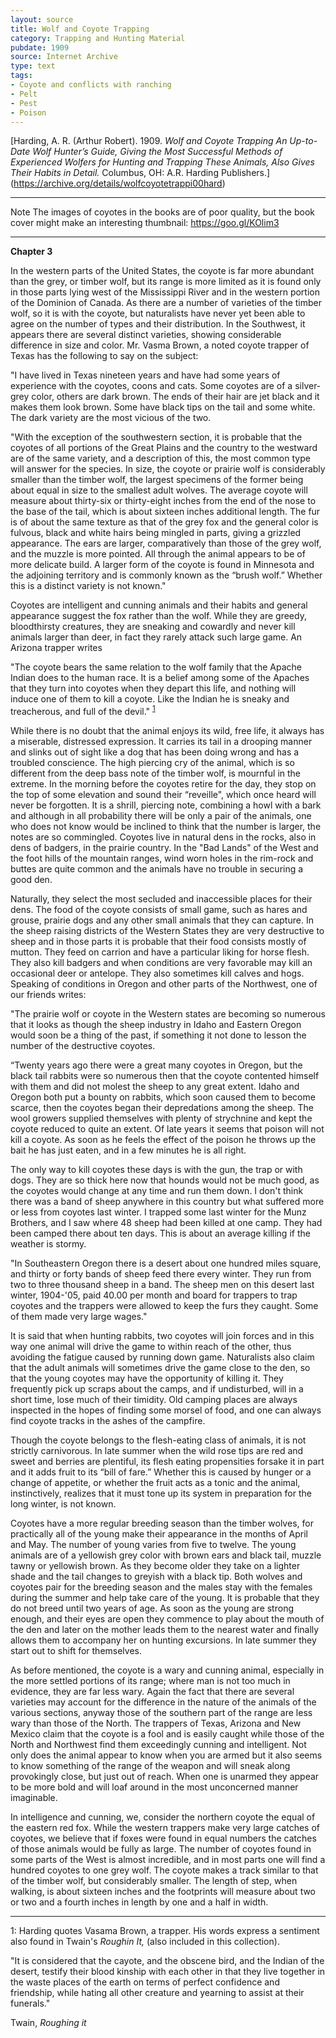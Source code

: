 ```yaml
---
layout: source
title: Wolf and Coyote Trapping
category: Trapping and Hunting Material 
pubdate: 1909
source: Internet Archive
type: text
tags:
- Coyote and conflicts with ranching
- Pelt
- Pest
- Poison
---
```


[Harding, A. R. (Arthur Robert). 1909. *Wolf and Coyote Trapping An Up-to-Date Wolf Hunter’s Guide, Giving the Most Successful Methods of Experienced Wolfers for Hunting and Trapping These Animals, Also Gives Their Habits in Detail.* Columbus, OH: A.R. Harding Publishers.] (https://archive.org/details/wolfcoyotetrappi00hard)
***
Note
The images of coyotes in the books are of poor quality, but the book cover might make an interesting thumbnail:  https://goo.gl/KOlim3
***

**Chapter 3**

In the western parts of the United States, the coyote is far more abundant than the grey, or timber wolf, but its range is more limited as it is found only in those parts lying west of the Mississippi River and in the western portion of the  Dominion of Canada. As there are a  number of varieties of the timber wolf, so it is with the coyote, but naturalists have never yet been able to agree on the  number of types and their distribution. In the Southwest, it appears there are several distinct varieties, showing considerable difference in size and color. Mr. Vasma Brown, a noted coyote trapper of Texas has the following to say on the subject:

"I have lived in Texas nineteen years and have had some years of experience with the coyotes, coons and cats. Some coyotes are of a silver-grey color, others are dark brown. The ends of their hair are jet black and it makes them look brown. Some have black tips on the tail and some white.  The dark variety are the most vicious of the two.

"With the exception of the southwestern section, it is probable that the coyotes of all portions of the Great Plains and the country to the westward are of the same variety, and a description of this, the most common type will answer for the species. In size, the coyote or prairie wolf is considerably smaller than the timber wolf, the largest specimens of the former being about equal in size to the smallest adult wolves. The average coyote will measure about thirty-six or thirty-eight inches from the end of the nose to the base of the tail, which is about sixteen inches additional length. The fur is of about the same texture as that of the grey fox and the general color is fulvous, black and white hairs being mingled in parts, giving a grizzled appearance. The ears are larger, comparatively than those of the grey wolf, and the muzzle is more pointed. All through the animal appears to be of more delicate build. A larger form of the coyote is found in Minnesota and the adjoining territory and is commonly known as the “brush wolf.” Whether this is a distinct variety is not known."

Coyotes are intelligent and cunning animals and their habits and general appearance suggest the fox rather than the wolf. While they are greedy, bloodthirsty creatures, they are sneaking and cowardly and never kill animals larger than deer, in fact they rarely attack such large game. An Arizona trapper writes

"The coyote bears the same relation to the wolf family that the Apache Indian does to the human race. It is a belief among some of the Apaches that they turn into coyotes when they depart this life, and nothing will induce one of them to kill a coyote. Like the Indian he is sneaky and treacherous, and full of the devil." <sup>[1](#myfootnote1)</sup>

While there is no doubt that the animal enjoys its wild, free life, it always has a miserable, distressed expression. It carries its tail in a drooping manner and slinks out of sight like a dog that has been doing wrong and has a troubled conscience. The high piercing cry of the animal, which is so different from the deep bass note of the timber wolf, is mournful in the extreme. In the morning before the coyotes retire for the day, they stop on the top of some elevation and  sound their “reveille", which once heard will never be forgotten. It is a shrill, piercing note, combining a howl with a bark and although in all probability there will be only a pair of the animals, one who does not know would be inclined to think that the number is larger, the notes are so commingled. Coyotes live in natural dens in the rocks, also in dens of badgers, in the prairie country. In the "Bad Lands"  of the West and the foot hills of the mountain ranges, wind worn holes in the rim-rock and buttes are quite common and the animals have no trouble in securing a good den. 

Naturally, they select the most secluded and inaccessible places for their dens. The food of the coyote consists of small game, such as hares and grouse, prairie dogs and any other small animals that they can capture. In the sheep raising districts of the Western States they are very destructive to sheep and in those parts it is probable that their food consists mostly of mutton. They feed on carrion and have a particular liking for horse flesh. They also kill badgers and when conditions are very favorable may kill an occasional deer or antelope. They also sometimes kill calves and hogs. Speaking of conditions in Oregon and other parts of the Northwest, one of our friends writes: 

"The prairie wolf or coyote in the Western states are becoming so numerous that it looks as though the sheep industry in Idaho and Eastern Oregon would soon be a thing of the past, if something it not done to lesson the number of the destructive coyotes.

“Twenty years ago there were a great many coyotes in Oregon, but the black tail rabbits were so numerous then that the coyote contented himself with them and did not molest the sheep to any great extent. Idaho and Oregon both put a bounty on rabbits, which soon caused them to become scarce, then the coyotes began their depredations among the sheep. The wool growers supplied themselves with plenty of strychnine and kept the coyote reduced to quite an extent. Of late years it seems that poison will not kill a coyote. As soon as he feels the effect of the poison he throws up the bait he has just eaten, and in a few minutes he is all right.

The only way to kill coyotes these days is with the gun, the trap or with dogs. They are so thick here now that hounds would not be much good, as the coyotes would change at any time and run them down. I don't think there was a band of sheep anywhere in this country but what suffered more or less from coyotes last winter. I trapped some last winter for the Munz Brothers, and I saw where 48 sheep had been killed at one camp. They had been camped there about ten days. This is about an average killing if the weather is stormy.

"In Southeastern Oregon there is a desert about one hundred miles square, and thirty or forty bands of sheep feed there every winter. They run from two to three thousand sheep in a band. The sheep men on this desert last winter, 1904-'05, paid 40.00 per month and board for trappers to trap coyotes and the trappers were allowed to keep the furs they caught. Some of them made very large wages."

It is said that when hunting rabbits, two coyotes will join forces and in this way one animal will drive the game to within reach of the other, thus avoiding the fatigue caused by running down game. Naturalists also claim that the adult animals will sometimes drive the game close to the den, so that the young coyotes may have the opportunity of killing it. They frequently pick up scraps about the camps, and if undisturbed, will in a short time, lose much of their timidity. Old camping places are always inspected in the hopes of finding some morsel of food, and one can always find coyote tracks in the ashes of the campfire.

Though the coyote belongs to the flesh-eating class of animals, it is not strictly carnivorous. In late summer when the wild rose tips are red and sweet and berries are plentiful, its flesh eating propensities forsake it in part and it adds fruit to its “bill of fare.” Whether this is caused by hunger or a change of appetite, or whether the fruit acts as a tonic and the animal, instinctively, realizes that it  must tone  up its system in preparation for the long winter, is not known. 

Coyotes have a  more regular breeding season than the timber wolves, for practically all of the young make their appearance in the months of April and May. The number of young varies from five to twelve. The young animals are of a yellowish grey color with brown ears and black tail, muzzle tawny or yellowish brown. As they become older they take on a lighter shade and the tail changes to greyish with a black tip. Both wolves  and coyotes pair for the breeding season and the males stay with the females during the summer and help take care of the young. It is probable that they do not breed until two years of age. As soon as the young are strong enough, and their eyes are open they commence to play about the  mouth of the den and later on the mother leads them to the nearest water and finally allows them to accompany her on hunting excursions. In late summer they start out to shift for themselves.

As before mentioned, the coyote is a wary and cunning animal, especially in the  more settled portions of its range; where man is not too much in evidence, they are far less wary. Again the fact that there are several varieties may account for the difference in the nature of the animals of the various sections, anyway those of the southern part of the range are less  wary than those of the North.  The trappers of Texas, Arizona and New Mexico claim that the coyote is a fool and is easily caught while those of the North and Northwest find them exceedingly cunning and intelligent.  Not only does the animal appear to know  when you are armed but it also seems to know something of the range of the weapon and will sneak along provokingly close, but just out of reach. When one is  unarmed they appear to be more bold and will loaf around in the most unconcerned  manner imaginable.

In intelligence and cunning, we, consider the northern coyote the equal of the eastern red fox. While the western trappers make very large catches of coyotes, we believe that if foxes were found in equal numbers the catches of those animals would be fully as large.  The number of coyotes found in  some parts of the  West is almost incredible, and in most parts one will find a hundred coyotes to one grey wolf. The coyote  makes a track similar to that of the timber wolf, but considerably smaller.  The length of step, when walking, is about sixteen inches and the footprints will measure about two or two and a fourth inches in length by one and a half in width.
***

<a name="myfootnote1">1</a>: 
Harding quotes Vasama Brown, a trapper. His words express a sentiment also found in Twain's *Roughin It,* (also included in this collection). 

"It is considered that the cayote, and the obscene bird, and the Indian of the desert, testify their blood kinship with each other in that they live together in the waste places of the earth on terms of perfect confidence and friendship, while hating all other creature and yearning to assist at their funerals." 

Twain, *Roughing it*

